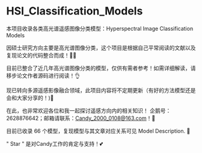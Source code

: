 # HSI_Classification_Models
本项目收录各类高光谱遥感图像分类模型：Hyperspectral Image Classification Models
  
因硕士研究方向主要是高光谱图像分类，这个项目是根据自己平常阅读的文献以及复现论文的代码整合而成！👩‍💻

目前已整合了近几年高光谱图像分类的模型，仅供有需者参考！如需详细解读，请移步论文作者源码进行阅读！👌

现已转向多源遥感影像融合领域，此项目内容将不定期更新（有好的方法模型还是会和大家分享的！)🤞
  
在此，也非常欢迎各位和我一起探讨遥感方向内的相关知识！ 企鹅号：2628876642；邮箱请联系：Candy_2000_0108@163.com！🤝
  
目前已收录 66 个模型，复现模型与其文章对应关系可见 Model Description.  🥳
  
" Star " 是对Candy工作的肯定与支持！💕  

